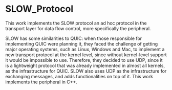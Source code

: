 # SLOW_Protocol
This work implements the SLOW protocol an ad hoc protocol in the transport layer for data flow control, more specifically the peripheral.

SLOW has some similarities to QUIC: when those responsible for implementing QUIC were planning it, they faced the challenge of getting major operating systems, such as Linux, Windows and Mac, to implement a new transport protocol at the kernel level, since without kernel-level support it would be impossible to use. Therefore, they decided to use UDP, since it is a lightweight protocol that was already implemented in almost all kernels, as the infrastructure for QUIC.
SLOW also uses UDP as the infrastructure for exchanging messages, and adds functionalities on top of it.
This work implements the peripheral in C++.
